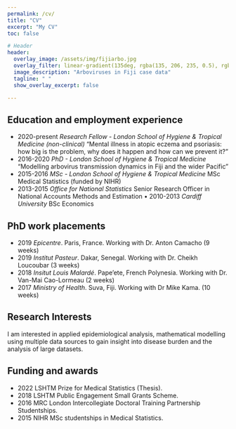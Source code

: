 ```yaml
---
permalink: /cv/
title: "CV"
excerpt: "My CV"
toc: false

# Header
header:
  overlay_image: /assets/img/fijiarbo.jpg
  overlay_filter: linear-gradient(135deg, rgba(135, 206, 235, 0.5), rgba(255, 255, 255, 0.5))
  image_description: "Arboviruses in Fiji case data"
  tagline: " "
  show_overlay_excerpt: false

---
```


## Education and employment experience
* 2020-present 	_Research Fellow - London School of Hygiene & Tropical Medicine (non-clinical)_
“Mental illness in atopic eczema and psoriasis: how big is the problem, why does it happen and how can we prevent it?” 
* 2016-2020 	_PhD - London School of Hygiene & Tropical Medicine_
“Modelling arbovirus transmission dynamics in Fiji and the wider Pacific” 
* 2015-2016	    _MSc - London School of Hygiene & Tropical Medicine_ 
MSc Medical Statistics (funded by NIHR)
* 2013-2015	    _Office for National Statistics_
Senior Research Officer in National Accounts Methods and Estimation
• 2010-2013 	_Cardiff University_
BSc Economics

## PhD work placements
* 2019 	_Epicentre_. Paris, France. Working with Dr. Anton Camacho (9 weeks)
* 2019	_Institut Pasteur_. Dakar, Senegal. Working with Dr. Cheikh Loucoubar (3 weeks)
* 2018	_Insitut Louis Malardé_. Pape’ete, French Polynesia. Working with Dr. Van-Mai Cao-Lormeau (2 weeks)
* 2017	_Ministry of Health_. Suva, Fiji. Working with Dr Mike Kama. (10 weeks)

## Research Interests
I am interested in applied epidemiological analysis, mathematical modelling using multiple data sources to gain insight into disease burden and the analysis of large datasets.

## Funding and awards
* 2022  LSHTM Prize for Medical Statistics (Thesis).
* 2018 	LSHTM Public Engagement Small Grants Scheme.
* 2016 	MRC London Intercollegiate Doctoral Training Partnership Studentships. 
* 2015	NIHR MSc studentships in Medical Statistics. 
